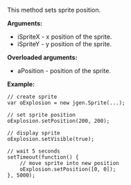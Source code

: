 This method sets sprite position.

**Arguments:**

  * iSpriteX - x position of the sprite.
  * iSpriteY - y position of the sprite.

**Overloaded arguments:**

  * aPosition - position of the sprite.

**Example:**

```
// create sprite
var oExplosion = new jgen.Sprite(...);

// set sprite position
oExplosion.setPosition(200, 200);

// display sprite
oExplosion.setVisible(true);

// wait 5 seconds
setTimeout(function() {
	// move sprite into new position
	oExplosion.setPosition([0, 0]);
}, 5000);
```